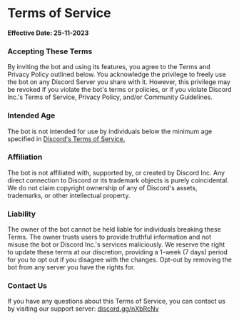 <h1 class="text-center">Terms of Service</h1>

<p><strong>Effective Date: 25-11-2023</strong></p>

<h3>Accepting These Terms</h3>
<p>By inviting the bot and using its features, you agree to the Terms and Privacy Policy outlined below. You acknowledge the privilege to freely use the bot on any Discord Server you share with it. However, this privilege may be revoked if you violate the bot's terms or policies, or if you violate Discord Inc.'s Terms of Service, Privacy Policy, and/or Community Guidelines.</p>

<h3>Intended Age</h3>
<p>The bot is not intended for use by individuals below the minimum age specified in <a href="https://discord.com/terms">Discord's Terms of Service.</a></p>

<h3>Affiliation</h3>
<p>The bot is not affiliated with, supported by, or created by Discord Inc. Any direct connection to Discord or its trademark objects is purely coincidental. We do not claim copyright ownership of any of Discord's assets, trademarks, or other intellectual property.</p>

<h3>Liability</h3>
<p>The owner of the bot cannot be held liable for individuals breaking these Terms. The owner trusts users to provide truthful information and not misuse the bot or Discord Inc.'s services maliciously. We reserve the right to update these terms at our discretion, providing a 1-week (7 days) period for you to opt out if you disagree with the changes. Opt-out by removing the bot from any server you have the rights for.</p>

<h3>Contact Us</h3>
<p>If you have any questions about this Terms of Service, you can contact us by visiting our support server: <a href="https://discord.gg/nXbRcNv">discord.gg/nXbRcNv</a></p>
